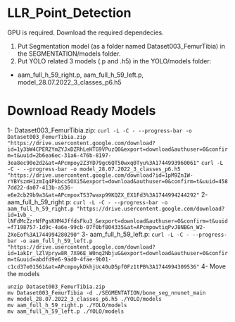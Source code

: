 # LLR_Point_Detection

GPU is required.
Download the required dependecies.

1. Put Segmentation model (as a folder named Dataset003_FemurTibia) in the SEGMENTATION/models folder.
2. Put YOLO related 3 models (.p and .h5) in the YOLO/models folder:
- aam_full_h_59_right.p, aam_full_h_59_left.p, model_28.07.2022_3_classes_p6.h5   

# Download Ready Models
1- Dataset003_FemurTibia.zip:
```curl -L -C - --progress-bar -o Dataset003_FemurTibia.zip "https://drive.usercontent.google.com/download?id=1y3bW4CPER2YmZYJxDZRhLeHTG9VPuzQ0&export=download&authuser=0&confirm=t&uuid=2b6ea6ec-31a6-476b-8197-3ea8ec90e2d2&at=APcmpoy2Z3YD79gc6QT50wxq0Tyu%3A1744993960061"```
```curl -L -C - --progress-bar -o model_28.07.2022_3_classes_p6.h5 "https://drive.usercontent.google.com/download?id=1pM9Zn1W-rYBYszmH1zmIq4Pkbcc5OXi5&export=download&authuser=0&confirm=t&uuid=4587dd22-da07-413b-a536-e6e2cb29b9a3&at=APcmpoxTS37waxp99KQZX_EX1Fd3%3A1744994244292"```
2- aam_full_h_59_right.p:
```curl -L -C - --progress-bar -o aam_full_h_59_right.p "https://drive.usercontent.google.com/download?id=1vb_-lNFdMcZzrNfPgsKHM4JffdsFku3_&export=download&authuser=0&confirm=t&uuid=f7198757-1d9c-4a6e-99cb-07f0bf804335&at=APcmpowtiqPvJ8NBGn_W2-2XoEof%3A1744994280290"```
3- aam_full_h_59_left.p:
```curl -L -C - --progress-bar -o aam_full_h_59_left.p "https://drive.usercontent.google.com/download?id=1akIr_lZlVpryw8R_7X96E_W0nq2NbjuG&export=download&authuser=0&confirm=t&uuid=abdfd9e6-9ad0-4fae-9b01-c1cd37e01561&at=APcmpoykDkhjUc40uD5pf0Fz1tPB%3A1744994309536"```
4-	Move the models
```
unzip Dataset003_FemurTibia.zip
mv Dataset003_FemurTibia -d ./SEGMENTATION/bone_seg_nnunet_main
mv model_28.07.2022_3_classes_p6.h5 ./YOLO/models
mv aam_full_h_59_right.p ./YOLO/models
mv aam_full_h_59_left.p ./YOLO/models
```
